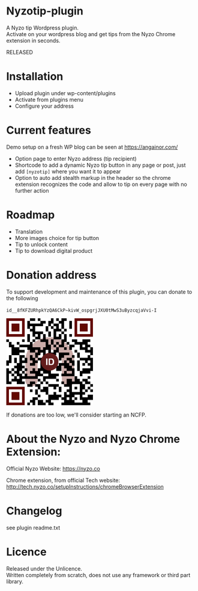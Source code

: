 # Nyzotip-plugin

A Nyzo tip Wordpress plugin.  
Activate on your wordpress blog and get tips from the Nyzo Chrome extension in seconds.

RELEASED

# Installation

- Upload plugin under wp-content/plugins
- Activate from plugins menu
- Configure your address

# Current features

Demo setup on a fresh WP blog can be seen at https://angainor.com/

- Option page to enter Nyzo address (tip recipient)
- Shortcode to add a dynamic Nyzo tip button in any page or post, just add `[nyzotip]` where you want it to appear
- Option to auto add stealth markup in the header so the chrome extension recognizes the code and allow to tip on every page with no further action

# Roadmap

- Translation
- More images choice for tip button
- Tip to unlock content
- Tip to download digital product

# Donation address

To support development and maintenance of this plugin, you can donate to the following

`id__8fKFZURhpkYzQA6CkP~kivW_ospgrjJXU0tMwS3uByzcqjaVvi-I`

![id__8fKFZURhpkYzQA6CkP~kivW_ospgrjJXU0tMwS3uByzcqjaVvi-I](nyzotip-donate.png)

If donations are too low, we'll consider starting an NCFP.

# About the Nyzo and Nyzo Chrome Extension:

Official Nyzo Website: https://nyzo.co

Chrome extension, from official Tech website: http://tech.nyzo.co/setupInstructions/chromeBrowserExtension

<span style="display:none" class="nyzo-tip-button" data-client-url="https://client.nyzo.co" data-receiver-id="id__8fKFZURhpkYzQA6CkP~kivW_ospgrjJXU0tMwS3uByzcqjaVvi-I" data-tag="Sent with nyzo tip wp extension" > </span>

# Changelog

see plugin readme.txt

# Licence

Released under the Unlicence.  
Written completely from scratch, does not use any framework or third part library.  

